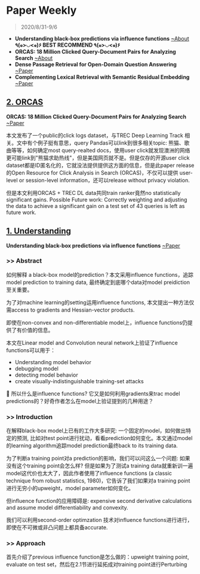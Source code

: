 # Paper Weekly

> 2020/8/31-9/6

- **Understanding black-box predictions via influence functions** <a href="#1-Understanding">~About</a>  **٩(๑>◡<๑)۶ BEST RECOMMEND ٩(๑>◡<๑)۶**
- **ORCAS: 18 Million Clicked Query-Document Pairs for Analyzing Search** <a href="#2-ORCAS">~About</a>
- **Dense Passage Retrieval for Open-Domain Question Answering** [~Paper](https://arxiv.org/pdf/2004.04906.pdf)
- **Complementing Lexical Retrieval with Semantic Residual Embedding** [~Paper](https://arxiv.org/pdf/2004.13969.pdf)


## [2. ORCAS](#contents)

**ORCAS: 18 Million Clicked Query-Document Pairs for Analyzing Search** [~Paper](https://arxiv.org/pdf/1703.04730.pdf)

本文发布了一个public的click logs dataset，与TREC Deep Learning Track 相关。文中有个例子挺有意思，query Pandas可以link到很多相关topic: 熊猫、歌曲等等，如何确定most query-realted docs，使用user click就发现澳洲的网络更可能link到"熊猫求助热线"，但是美国网页就不是。但是仅存的开源user click dataset都是ID匿名化的，它就没法提供提供这方面的信息，但是此paper release的Open Resource for Click Analysis in Search (ORCAS)，不仅可以提供 user-level or session-level information，还可以release without privacy violation.

但是本文利用ORCAS +  TREC DL data共同train ranker竟然no statistically significant gains. Possible Future work: Correctly weighting and adjusting the data to achieve a significant gain on a test set of 43 queries is left as future work.


## [1. Understanding](#contents)

**Understanding black-box predictions via influence functions** [~Paper](https://arxiv.org/pdf/1703.04730.pdf)

### >> Abstract

如何解释 a black-box model的prediction？本文采用influence functions，追踪model prediction to training data, 最终确定到底哪个data对model preidiction至关重要。

为了对machine learning的setting运用influence functions, 本文提出一种方法仅需access to gradients and Hessian-vector products.

即使在non-convex and non-differentiable model上，influence functions仍提供了有价值的信息。

本文在Linear model and Convolution neural network上验证了influence functions可以用于：
- Understanding model behavior
- debugging model
- detecting model behavior
- create visually-indistinguishable training-set attacks

🤔 所以什么是influence functions? 它又是如何利用gradients来trac model predictions的？好奇作者怎么在model上验证提到的几种用途？

### >> Introduction

在解释black-box model上已有的工作大多研究: 一个固定的model，如何做出特定的预测, 比如对test point进行扰动，看看prediction如何变化。本文通过model的learning algorithm追踪model prediction最终back to its training data.

为了判断a training point对a prediction的影响，我们可以问这么一个问题: 如果没有这个training point会怎么样? 但是如果为了测试a training data就重新训一遍model这代价也太大了，因此作者使用了influence functions (a classic technique from robust statistics, 1980)，它告诉了我们如果对a training point进行无穷小的upweight，model parameter如何变化。

但influence function的应用障碍是: expensive second derivative calculations and assume model differentiability and convexity.

我们可以利用second-order optimzation 技术对influence functions进行进行，即使在不可微或非凸问题上都具备accurate.

### >> Approach

首先介绍了previous influence function是怎么做的：upweight training point, evaluate on test set，然后在2.1节进行延拓成对training point进行Perturbing
